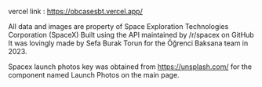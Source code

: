 vercel link : https://obcasesbt.vercel.app/

All data and images are property of Space Exploration Technologies Corporation (SpaceX)
Built using the API maintained by /r/spacex on GitHub
It was lovingly made by Sefa Burak Torun for the Öğrenci Baksana team in 2023.

Spacex launch photos key was obtained from https://unsplash.com/ for the component named Launch Photos on the main page.
